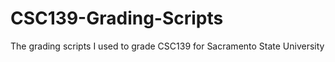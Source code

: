 # CSC139-Grading-Scripts
The grading scripts I used to grade CSC139 for Sacramento State University
